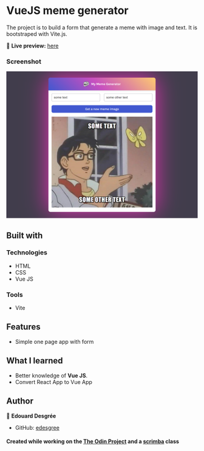 # VueJS meme generator

The project is to build a form that generate a meme with image and text.
It is bootstraped with Vite.js.

🔗 **Live preview:** [here](https://lambent-madeleine-608e47.netlify.app/)

### Screenshot

![screenshot](./screenshot.png)

## Built with

### Technologies

- HTML
- CSS
- Vue JS

### Tools

- Vite

## Features

- Simple one page app with form

## What I learned

- Better knowledge of **Vue JS**.
- Convert React App to Vue App

## Author

👤 **Edouard Desgrée**

- GitHub: [edesgree](https://github.com/edesgree)

#### Created while working on the [The Odin Project](https://www.theodinproject.com/) and a [scrimba](https://scrimba.com/) class
